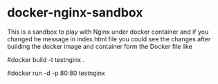 # docker-nginx-sandbox
This is a sandbox to play with Nginx under docker container 
and if you changed he message in index.html file you could see the changes after building the docker image and container form the Docker file like 

#docker build -t testnginx .

#docker run -d -p 80:80 testnginx




